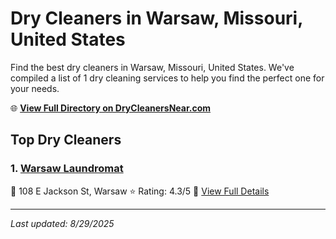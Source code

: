 # Dry Cleaners in Warsaw, Missouri, United States

Find the best dry cleaners in Warsaw, Missouri, United States. We've compiled a list of 1 dry cleaning services to help you find the perfect one for your needs.

🌐 **[View Full Directory on DryCleanersNear.com](https://drycleanersnear.com/city/US/Missouri/Warsaw)**

## Top Dry Cleaners

### 1. [Warsaw Laundromat](https://drycleanersnear.com/dryCleaner/688d712aeedd882ede90bedd/warsaw-laundromat)
📍 108 E Jackson St, Warsaw
⭐ Rating: 4.3/5
🔗 [View Full Details](https://drycleanersnear.com/dryCleaner/688d712aeedd882ede90bedd/warsaw-laundromat)


---

*Last updated: 8/29/2025*
